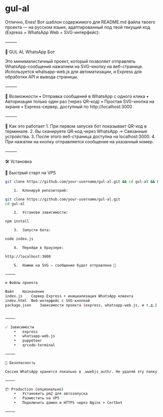 # gul-al
Отлично, Enes! Вот шаблон содержимого для README.md файла твоего проекта — на русском языке, адаптированный под твой текущий код (Express + WhatsApp Web + SVG-интерфейс):

⸻

🌸 GUL AL WhatsApp Бот

Это минималистичный проект, который позволяет отправлять WhatsApp-сообщения нажатием на SVG-кнопку на веб-странице. Используется whatsapp-web.js для автоматизации, и Express для обработки API и вывода страницы.

⸻

🚀 Возможности
	•	Отправка сообщений в WhatsApp с одного клика
	•	Авторизация только один раз (через QR-код)
	•	Простая SVG-кнопка на экране
	•	Express-сервер, доступный по http://localhost:3000

⸻

🧠 Как это работает
	1.	При первом запуске бот показывает QR-код в терминале.
	2.	Вы сканируете QR-код через WhatsApp → Связанные устройства.
	3.	После этого веб-страница доступна на localhost:3000.
	4.	При нажатии на кнопку отправляется сообщение на указанный номер.

⸻

🛠 Установка

 🚀 Быстрый старт на VPS

```bash
git clone https://github.com/your-username/gul-al.git && cd gul-al && bash install.sh

	1.	Клонируй репозиторий:

git clone https://github.com/your-username/gul-al.git
cd gul-al

	2.	Установи зависимости:

npm install

	3.	Запусти бота:

node index.js

	4.	Перейди в браузере:

http://localhost:3000

	5.	Нажми на SVG — сообщение будет отправлено 🎉

⸻

⚙️ Файлы проекта

Файл	Назначение
index.js	Сервер Express + инициализация WhatsApp клиента
index.html	Веб-интерфейс с SVG-кнопкой
package.json	Зависимости проекта (express, whatsapp-web.js, и т.д.)


⸻

✅ Зависимости
	•	express
	•	whatsapp-web.js
	•	puppeteer
	•	qrcode-terminal

⸻

🔐 Безопасность

Сессия WhatsApp хранится локально в .wwebjs_auth/. Не удаляй эту папку, иначе придётся заново сканировать QR-код.

⸻

📦 Production (опционально)
	•	Установить pm2 для автозапуска
	•	Разместить на VPS
	•	Подключить домен и HTTPS через Nginx + Certbot

⸻

